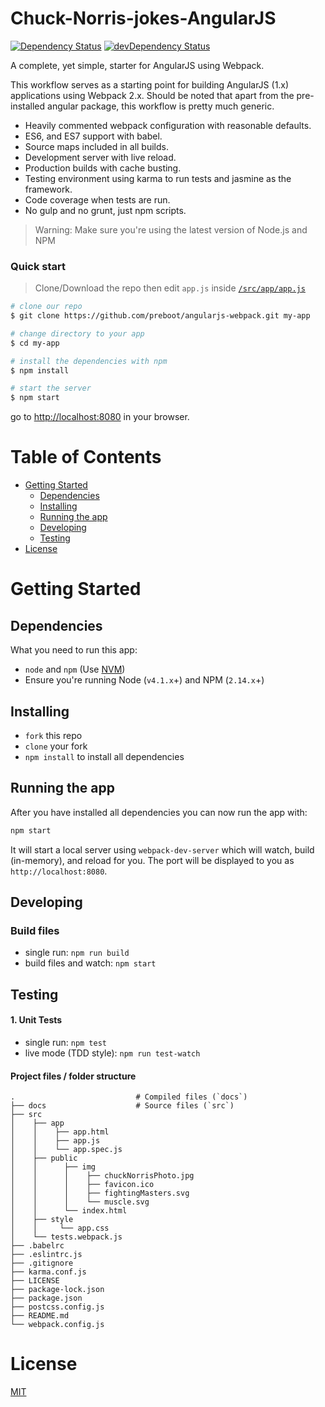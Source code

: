 # Chuck-Norris-jokes-AngularJS

[![Dependency Status](https://david-dm.org/preboot/angularjs-webpack/status.svg)](https://david-dm.org/preboot/angular-webpack#info=dependencies) [![devDependency Status](https://david-dm.org/preboot/angularjs-webpack/dev-status.svg)](https://david-dm.org/preboot/angularjs-webpack#info=devDependencies)

A complete, yet simple, starter for AngularJS using Webpack.

This workflow serves as a starting point for building AngularJS (1.x) applications using Webpack 2.x. Should be noted that apart from the pre-installed angular package, this workflow is pretty much generic.

* Heavily commented webpack configuration with reasonable defaults.
* ES6, and ES7 support with babel.
* Source maps included in all builds.
* Development server with live reload.
* Production builds with cache busting.
* Testing environment using karma to run tests and jasmine as the framework.
* Code coverage when tests are run.
* No gulp and no grunt, just npm scripts.

>Warning: Make sure you're using the latest version of Node.js and NPM

### Quick start

> Clone/Download the repo then edit `app.js` inside [`/src/app/app.js`](/src/app/app.js)

```bash
# clone our repo
$ git clone https://github.com/preboot/angularjs-webpack.git my-app

# change directory to your app
$ cd my-app

# install the dependencies with npm
$ npm install

# start the server
$ npm start
```

go to [http://localhost:8080](http://localhost:8080) in your browser.

# Table of Contents

* [Getting Started](#getting-started)
    * [Dependencies](#dependencies)
    * [Installing](#installing)
    * [Running the app](#running-the-app)
    * [Developing](#developing)
    * [Testing](#testing)
* [License](#license)

# Getting Started

## Dependencies

What you need to run this app:
* `node` and `npm` (Use [NVM](https://github.com/creationix/nvm))
* Ensure you're running Node (`v4.1.x`+) and NPM (`2.14.x`+)

## Installing

* `fork` this repo
* `clone` your fork
* `npm install` to install all dependencies

## Running the app

After you have installed all dependencies you can now run the app with:
```bash
npm start
```

It will start a local server using `webpack-dev-server` which will watch, build (in-memory), and reload for you. The port will be displayed to you as `http://localhost:8080`.

## Developing

### Build files

* single run: `npm run build`
* build files and watch: `npm start`

## Testing

#### 1. Unit Tests

* single run: `npm test`
* live mode (TDD style): `npm run test-watch`

#### Project files / folder structure 
    .                           # Compiled files (`docs`)
    ├── docs                    # Source files (`src`)
    ├── src   
    │    ├── app 
    │    │    ├── app.html
    │    │    ├── app.js
    │    │    └── app.spec.js
    │    ├── public
    │    │      ├── img
    │    │      │    ├── chuckNorrisPhoto.jpg 
    │    │      │    ├── favicon.ico 
    │    │      │    ├── fightingMasters.svg
    │    │      │    └── muscle.svg 
    │    │      └── index.html
    │    ├── style     
    │    │     └── app.css         
    │    └── tests.webpack.js
    ├── .babelrc
    ├── .eslintrc.js
    ├── .gitignore
    ├── karma.conf.js
    ├── LICENSE
    ├── package-lock.json
    ├── package.json
    ├── postcss.config.js
    ├── README.md
    └── webpack.config.js

# License

[MIT](/LICENSE)
